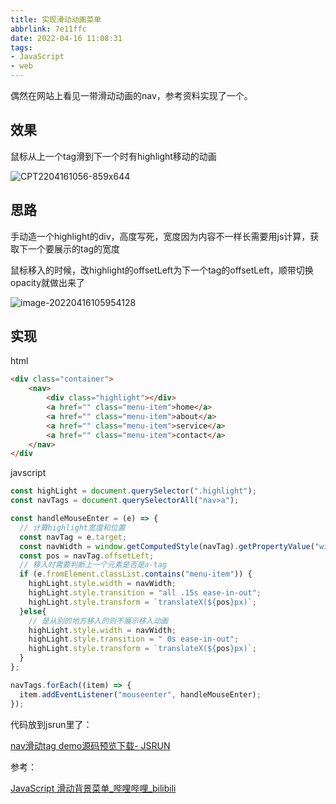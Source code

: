 ```yaml
---
title: 实现滑动动画菜单
abbrlink: 7e11ffc
date: 2022-04-16 11:08:31
tags:
- JavaScript
- web
---
```

偶然在网站上看见一带滑动动画的nav，参考资料实现了一个。



## 效果

鼠标从上一个tag滑到下一个时有highlight移动的动画

![CPT2204161056-859x644](实现滑动动画菜单/CPT2204161056-859x644.gif)



## 思路

手动造一个highlight的div，高度写死，宽度因为内容不一样长需要用js计算，获取下一个要展示的tag的宽度

鼠标移入的时候，改highlight的offsetLeft为下一个tag的offsetLeft，顺带切换opacity就做出来了

![image-20220416105954128](实现滑动动画菜单/image-20220416105954128.png)



## 实现

html

```html
<div class="container">
    <nav>
        <div class="highlight"></div>
        <a href="" class="menu-item">home</a>
        <a href="" class="menu-item">about</a>
        <a href="" class="menu-item">service</a>
        <a href="" class="menu-item">contact</a>
    </nav>
</div  
```

javscript

```javascript
const highLight = document.querySelector(".highlight");
const navTags = document.querySelectorAll("nav>a");

const handleMouseEnter = (e) => {
  // 计算highlight宽度和位置
  const navTag = e.target;
  const navWidth = window.getComputedStyle(navTag).getPropertyValue("width");
  const pos = navTag.offsetLeft;
  // 移入时需要判断上一个元素是否是a-tag
  if (e.fromElement.classList.contains("menu-item")) {
    highLight.style.width = navWidth;
    highLight.style.transition = "all .15s ease-in-out";
    highLight.style.transform = `translateX(${pos}px)`;
  }else{
    // 是从别的地方移入的则不展示移入动画
    highLight.style.width = navWidth;
    highLight.style.transition = " 0s ease-in-out";
    highLight.style.transform = `translateX(${pos}px)`;
  }
};

navTags.forEach((item) => {
  item.addEventListener("mouseenter", handleMouseEnter);
});
```



代码放到jsrun里了：

[nav滑动tag demo源码预览下载- JSRUN](https://jsrun.net/X9QKp)



参考：

[JavaScript 滑动背景菜单_哔哩哔哩_bilibili](https://www.bilibili.com/video/BV1Wu411v7AY)

